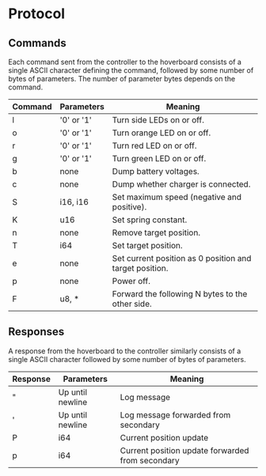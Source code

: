 # Protocol

## Commands

Each command sent from the controller to the hoverboard consists of a single ASCII character
defining the command, followed by some number of bytes of parameters. The number of parameter bytes
depends on the command.

| Command | Parameters | Meaning                                                 |
| ------- | ---------- | ------------------------------------------------------- |
| l       | '0' or '1' | Turn side LEDs on or off.                               |
| o       | '0' or '1' | Turn orange LED on or off.                              |
| r       | '0' or '1' | Turn red LED on or off.                                 |
| g       | '0' or '1' | Turn green LED on or off.                               |
| b       | none       | Dump battery voltages.                                  |
| c       | none       | Dump whether charger is connected.                      |
| S       | i16, i16   | Set maximum speed (negative and positive).              |
| K       | u16        | Set spring constant.                                    |
| n       | none       | Remove target position.                                 |
| T       | i64        | Set target position.                                    |
| e       | none       | Set current position as 0 position and target position. |
| p       | none       | Power off.                                              |
| F       | u8, \*     | Forward the following N bytes to the other side.        |

## Responses

A response from the hoverboard to the controller similarly consists of a single ASCII character
followed by some number of bytes of parameters.

| Response | Parameters       | Meaning                                          |
| -------- | ---------------- | ------------------------------------------------ |
| "        | Up until newline | Log message                                      |
| '        | Up until newline | Log message forwarded from secondary             |
| P        | i64              | Current position update                          |
| p        | i64              | Current position update forwarded from secondary |
